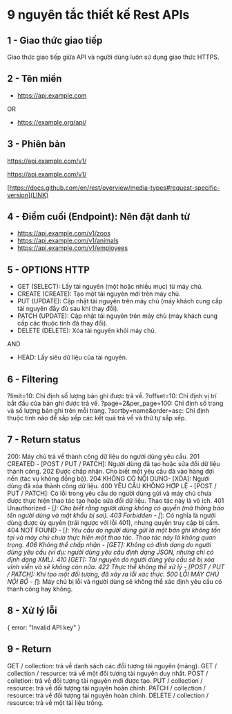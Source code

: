 # 9 nguyên tắc thiết kế Rest APIs

## 1 - Giao thức giao tiếp

Giao thức giao tiếp giữa API và người dùng luôn sử dụng giao thức HTTPS.

## 2 - Tên miền

- https://api.example.com

OR

- https://example.org/api/

## 3 - Phiên bản

https://api.example.com/v1/

https://api.example.com/v1/

[https://docs.github.com/en/rest/overview/media-types#request-specific-version](LINK)

## 4 - Điểm cuối (Endpoint): Nên đặt danh từ

- https://api.example.com/v1/zoos
- https://api.example.com/v1/animals
- https://api.example.com/v1/employees

## 5 - OPTIONS HTTP

- GET (SELECT): Lấy tài nguyên (một hoặc nhiều mục) từ máy chủ.
- CREATE (CREATE): Tạo một tài nguyên mới trên máy chủ.
- PUT (UPDATE): Cập nhật tài nguyên trên máy chủ (máy khách cung cấp tài nguyên đầy đủ sau khi thay đổi).
- PATCH (UPDATE): Cập nhật tài nguyên trên máy chủ (máy khách cung cấp các thuộc tính đã thay đổi).
- DELETE (DELETE): Xóa tài nguyên khỏi máy chủ.

AND

- HEAD: Lấy siêu dữ liệu của tài nguyên.

## 6 - Filtering

?limit=10: Chỉ định số lượng bản ghi được trả về.
?offset=10: Chỉ định vị trí bắt đầu của bản ghi được trả về.
?page=2&per_page=100: Chỉ định số trang và số lượng bản ghi trên mỗi trang.
?sortby=name&order=asc: Chỉ định thuộc tính nào để sắp xếp các kết quả trả về và thứ tự sắp xếp.

## 7 - Return status

200: Máy chủ trả về thành công dữ liệu do người dùng yêu cầu.
201 CREATED - [POST / PUT / PATCH]: Người dùng đã tạo hoặc sửa đổi dữ liệu thành công.
202 Được chấp nhận. Cho biết một yêu cầu đã vào hàng đợi nền (tác vụ không đồng bộ).
204 KHÔNG CÓ NỘI DUNG- [XÓA]: Người dùng đã xóa thành công dữ liệu.
400 YÊU CẦU KHÔNG HỢP LỆ - [POST / PUT / PATCH]: Có lỗi trong yêu cầu do người dùng gửi và máy chủ chưa được thực hiện thao tác tạo hoặc sửa đổi dữ liệu. Thao tác này là vô ích.
401 Unauthorized - [*]: Cho biết rằng người dùng không có quyền (mã thông báo tên người dùng và mật khẩu bị sai).
403 Forbidden - [*]: Có nghĩa là người dùng được ủy quyền (trái ngược với lỗi 401), nhưng quyền truy cập bị cấm.
404 NOT FOUND - [*]: Yêu cầu do người dùng gửi là một bản ghi không tồn tại và máy chủ chưa thực hiện một thao tác. Thao tác này là không quan trọng.
406 Không thể chấp nhận - [GET]: Không có định dạng do người dùng yêu cầu (ví dụ: người dùng yêu cầu định dạng JSON, nhưng chỉ có định dạng XML).
410 [GET]: Tài nguyên do người dùng yêu cầu sẽ bị xóa vĩnh viễn và sẽ không còn nữa.
422 Thực thể không thể xử lý - [POST / PUT / PATCH]: Khi tạo một đối tượng, đã xảy ra lỗi xác thực.
500 LỖI MÁY CHỦ NỘI BỘ - [*]: Máy chủ bị lỗi và người dùng sẽ không thể xác định yêu cầu có thành công hay không.

## 8 - Xử lý lỗi

{
error: "Invalid API key"
}

## 9 - Return

GET / collection: trả về danh sách các đối tượng tài nguyên (mảng).
GET / collection / resource: trả về một đối tượng tài nguyên duy nhất.
POST / colletion: trả về đối tượng tài nguyên mới được tạo.
PUT / collection / resource: trả về đối tượng tài nguyên hoàn chỉnh.
PATCH / collection / resource: trả về đối tượng tài nguyên hoàn chỉnh.
DELETE / collection / resource: trả về một tài liệu trống.
